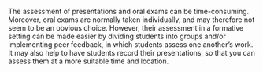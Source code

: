 The assessment of presentations and oral exams can be time-consuming. Moreover, oral exams are normally taken individually, and may therefore not seem to be an obvious choice. However, their assessment in a formative setting can be made easier by dividing students into groups and/or implementing peer feedback, in which students assess one another’s work. It may also help to have students record their presentations, so that you can assess them at a more suitable time and location.